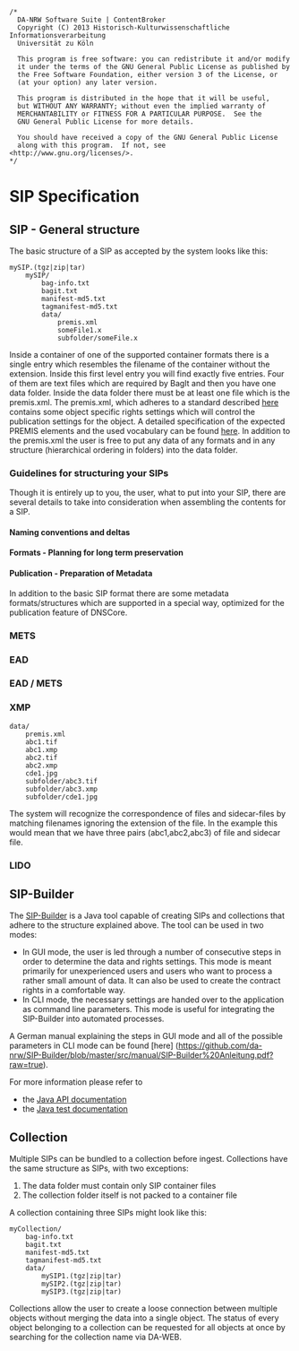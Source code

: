 	/*
	  DA-NRW Software Suite | ContentBroker
	  Copyright (C) 2013 Historisch-Kulturwissenschaftliche Informationsverarbeitung
	  Universität zu Köln
	
	  This program is free software: you can redistribute it and/or modify
	  it under the terms of the GNU General Public License as published by
	  the Free Software Foundation, either version 3 of the License, or
	  (at your option) any later version.
	
	  This program is distributed in the hope that it will be useful,
	  but WITHOUT ANY WARRANTY; without even the implied warranty of
	  MERCHANTABILITY or FITNESS FOR A PARTICULAR PURPOSE.  See the
	  GNU General Public License for more details.
	
	  You should have received a copy of the GNU General Public License
	  along with this program.  If not, see <http://www.gnu.org/licenses/>.
	*/

# SIP Specification

## SIP - General structure

The basic structure of a SIP as accepted by the system looks like this:

    mySIP.(tgz|zip|tar)
        mySIP/
        	bag-info.txt
        	bagit.txt
        	manifest-md5.txt
        	tagmanifest-md5.txt
        	data/
        		premis.xml
        		someFile1.x
        		subfolder/someFile.x
        		
Inside a container of one of the supported container formats there is
a single entry which resembles the filename of the container without the extension.
Inside this first level entry you will find exactly five entries. Four of them
are text files which are required by BagIt and then you have one data folder.
Inside the data folder there must be at least one file which is the premis.xml.
The premis.xml, which adheres to a standard described [here](http://www.loc.gov/standards/premis/v2/premis-2-2.pdf) contains some object specific rights settings which will control the publication settings
for the object. A detailed specification of the expected PREMIS elements and the used vocabulary can be found [here](https://github.com/da-nrw/DNSCore/blob/master/ContentBroker/src/main/markdown/premis_specification.md).
In addition to the premis.xml the user is free to put any data
of any formats and in any structure (hierarchical ordering in folders) into the 
data folder. 

### Guidelines for structuring your SIPs

Though it is entirely up to you, the user, what to put into your SIP, there are several details
to take into consideration when assembling the contents for a SIP.

#### Naming conventions and deltas

#### Formats - Planning for long term preservation

#### Publication - Preparation of Metadata


In addition to the basic SIP format there are some metadata formats/structures which are
supported in a special way, optimized for the publication feature of DNSCore.

### METS

### EAD

### EAD / METS

### XMP

    data/
        premis.xml
        abc1.tif
        abc1.xmp
        abc2.tif
        abc2.xmp
        cde1.jpg
        subfolder/abc3.tif
        subfolder/abc3.xmp
        subfolder/cde1.jpg

The system will recognize the correspondence of files and sidecar-files by matching filenames ignoring
the extension of the file. In the example this would mean that we have three pairs (abc1,abc2,abc3) of
file and sidecar file.

### LIDO

## SIP-Builder 

The [SIP-Builder](https://github.com/da-nrw/SIP-Builder) is a Java tool capable of creating SIPs and collections that adhere to the structure explained above. The tool can be used in two modes:
* In GUI mode, the user is led through a number of consecutive steps in order to determine the data and rights settings. This mode is meant primarily for unexperienced users and users who want to process a rather small amount of data. It can also be used to create the contract rights in a comfortable way.
* In CLI mode, the necessary settings are handed over to the application as command line parameters. This mode is useful for integrating the SIP-Builder into automated processes.

A German manual explaining the steps in GUI mode and all of the possible parameters in CLI mode can be found [here] (https://github.com/da-nrw/SIP-Builder/blob/master/src/manual/SIP-Builder%20Anleitung.pdf?raw=true).

For more information please refer to
* the [Java API documentation](https://da-nrw.github.com/SIP-Builder/apidocs)
* the [Java test documentation](https://da-nrw.github.com/SIP-Builder/testapidocs)

## Collection

Multiple SIPs can be bundled to a collection before ingest. Collections have the same structure as SIPs, with two exceptions:

1. The data folder must contain only SIP container files
2. The collection folder itself is not packed to a container file

A collection containing three SIPs might look like this:

	myCollection/
		bag-info.txt
		bagit.txt
		manifest-md5.txt
		tagmanifest-md5.txt
		data/
			mySIP1.(tgz|zip|tar)
			mySIP2.(tgz|zip|tar)
			mySIP3.(tgz|zip|tar)

Collections allow the user to create a loose connection between multiple objects without merging the data into a single object. The status of every object belonging to a collection can be requested for all objects at once by searching for the collection name via DA-WEB.
